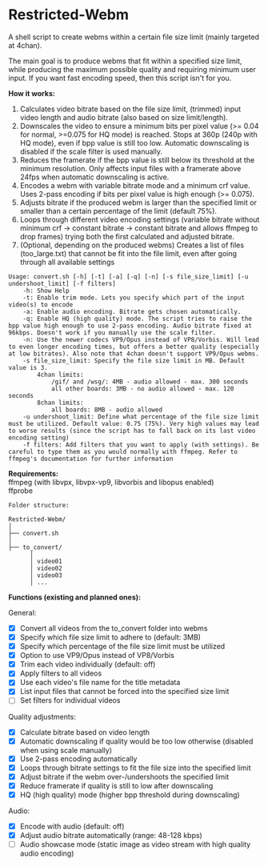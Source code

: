 # Restricted-Webm
A shell script to create webms within a certain file size limit (mainly targeted at 4chan).

The main goal is to produce webms that fit within a specified size limit, while producing the maximum possible quality and requiring minimum user input. If you want fast encoding speed, then this script isn't for you.  

**How it works:**  

1. Calculates video bitrate based on the file size limit, (trimmed) input video length and audio bitrate (also based on size limit/length).  
2. Downscales the video to ensure a minimum bits per pixel value (>= 0.04 for normal, >=0.075 for HQ mode) is reached. Stops at 360p (240p with HQ mode), even if bpp value is still too low. Automatic downscaling is disabled if the scale filter is used manually.  
3. Reduces the framerate if the bpp value is still below its threshold at the minimum resolution. Only affects input files with a framerate above 24fps when automatic downscaling is active.
4. Encodes a webm with variable bitrate mode and a minimum crf value. Uses 2-pass encoding if bits per pixel value is high enough (>= 0.075).  
5. Adjusts bitrate if the produced webm is larger than the specified limit or smaller than a certain percentage of the limit (default 75%).
6. Loops through different video encoding settings (variable bitrate without minimum crf -> constant bitrate -> constant bitrate and allows ffmpeg to drop frames) trying both the first calculated and adjusted bitrate.  
7. (Optional, depending on the produced webms) Creates a list of files (too_large.txt) that cannot be fit into the file limit, even after going through all available settings

```
Usage: convert.sh [-h] [-t] [-a] [-q] [-n] [-s file_size_limit] [-u undershoot_limit] [-f filters]
	-h: Show Help
	-t: Enable trim mode. Lets you specify which part of the input video(s) to encode
	-a: Enable audio encoding. Bitrate gets chosen automatically.
	-q: Enable HQ (high quality) mode. The script tries to raise the bpp value high enough to use 2-pass encoding. Audio bitrate fixed at 96kbps. Doesn't work if you manually use the scale filter.
	-n: Use the newer codecs VP9/Opus instead of VP8/Vorbis. Will lead to even longer encoding times, but offers a better quality (especially at low bitrates). Also note that 4chan doesn't support VP9/Opus webms.
	-s file_size_limit: Specify the file size limit in MB. Default value is 3.
		4chan limits:
			/gif/ and /wsg/: 4MB - audio allowed - max. 300 seconds
			all other boards: 3MB - no audio allowed - max. 120 seconds
		8chan limits:
			all boards: 8MB - audio allowed
	-u undershoot_limit: Define what percentage of the file size limit must be utilized. Default value: 0.75 (75%). Very high values may lead to worse results (since the script has to fall back on its last video encoding setting)
	-f filters: Add filters that you want to apply (with settings). Be careful to type them as you would normally with ffmpeg. Refer to ffmpeg's documentation for further information

```

**Requirements:**  
ffmpeg (with libvpx, libvpx-vp9, libvorbis and libopus enabled)  
ffprobe  
```
Folder structure:

Restricted-Webm/
│
├── convert.sh
│
├── to_convert/
      │ 
      │ video01
      │ video02
      │ video03
      │ ...

```

**Functions (existing and planned ones):**

General:  
- [x] Convert all videos from the to_convert folder into webms  
- [x] Specify which file size limit to adhere to (default: 3MB)
- [x] Specify which percentage of the file size limit must be utilized
- [x] Option to use VP9/Opus instead of VP8/Vorbis  
- [x] Trim each video individually (default: off)  
- [x] Apply filters to all videos  
- [x] Use each video's file name for the title metadata  
- [x] List input files that cannot be forced into the specified size limit
- [ ] Set filters for individual videos  

Quality adjustments:  
- [x] Calculate bitrate based on video length  
- [x] Automatic downscaling if quality would be too low otherwise (disabled when using scale manually)
- [x] Use 2-pass encoding automatically  
- [x] Loops through bitrate settings to fit the file size into the specified limit  
- [x] Adjust bitrate if the webm over-/undershoots the specified limit
- [x] Reduce framerate if quality is still to low after downscaling
- [x] HQ (high quality) mode (higher bpp threshold during downscaling)

Audio:  
- [x] Encode with audio (default: off)  
- [x] Adjust audio bitrate automatically (range: 48-128 kbps)
- [ ] Audio showcase mode (static image as video stream with high quality audio encoding)
